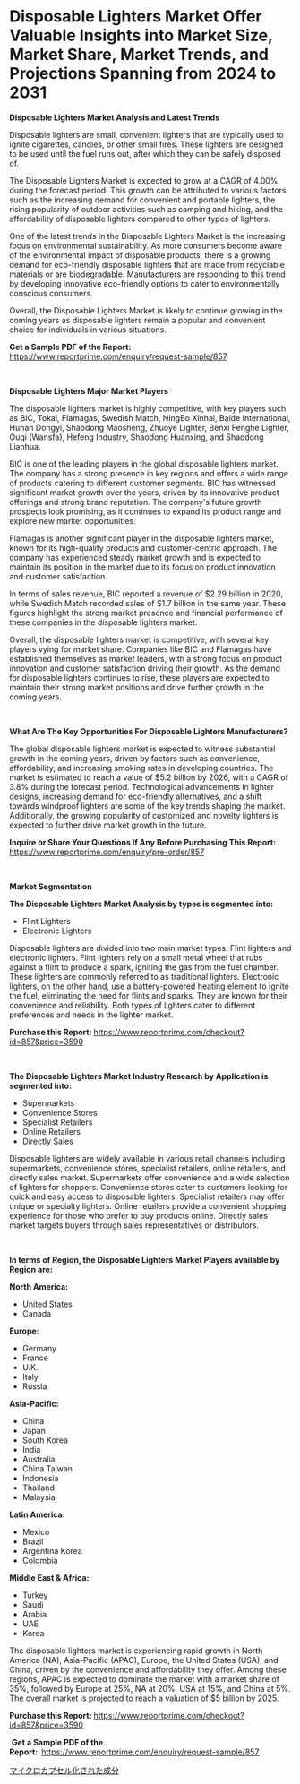 <p><h1>Disposable Lighters Market Offer Valuable Insights into Market Size, Market Share, Market Trends, and Projections Spanning from 2024 to 2031</h1></p><p><strong>Disposable Lighters Market Analysis and Latest Trends</strong></p>
<p><p>Disposable lighters are small, convenient lighters that are typically used to ignite cigarettes, candles, or other small fires. These lighters are designed to be used until the fuel runs out, after which they can be safely disposed of.</p><p>The Disposable Lighters Market is expected to grow at a CAGR of 4.00% during the forecast period. This growth can be attributed to various factors such as the increasing demand for convenient and portable lighters, the rising popularity of outdoor activities such as camping and hiking, and the affordability of disposable lighters compared to other types of lighters.</p><p>One of the latest trends in the Disposable Lighters Market is the increasing focus on environmental sustainability. As more consumers become aware of the environmental impact of disposable products, there is a growing demand for eco-friendly disposable lighters that are made from recyclable materials or are biodegradable. Manufacturers are responding to this trend by developing innovative eco-friendly options to cater to environmentally conscious consumers.</p><p>Overall, the Disposable Lighters Market is likely to continue growing in the coming years as disposable lighters remain a popular and convenient choice for individuals in various situations.</p></p>
<p><strong>Get a Sample PDF of the Report:&nbsp;</strong> <a href="https://www.reportprime.com/enquiry/request-sample/857">https://www.reportprime.com/enquiry/request-sample/857</a></p>
<p>&nbsp;</p>
<p><strong>Disposable Lighters Major Market Players</strong></p>
<p><p>The disposable lighters market is highly competitive, with key players such as BIC, Tokai, Flamagas, Swedish Match, NingBo Xinhai, Baide International, Hunan Dongyi, Shaodong Maosheng, Zhuoye Lighter, Benxi Fenghe Lighter, Ouqi (Wansfa), Hefeng Industry, Shaodong Huanxing, and Shaodong Lianhua. </p><p>BIC is one of the leading players in the global disposable lighters market. The company has a strong presence in key regions and offers a wide range of products catering to different customer segments. BIC has witnessed significant market growth over the years, driven by its innovative product offerings and strong brand reputation. The company's future growth prospects look promising, as it continues to expand its product range and explore new market opportunities.</p><p>Flamagas is another significant player in the disposable lighters market, known for its high-quality products and customer-centric approach. The company has experienced steady market growth and is expected to maintain its position in the market due to its focus on product innovation and customer satisfaction. </p><p>In terms of sales revenue, BIC reported a revenue of $2.29 billion in 2020, while Swedish Match recorded sales of $1.7 billion in the same year. These figures highlight the strong market presence and financial performance of these companies in the disposable lighters market.</p><p>Overall, the disposable lighters market is competitive, with several key players vying for market share. Companies like BIC and Flamagas have established themselves as market leaders, with a strong focus on product innovation and customer satisfaction driving their growth. As the demand for disposable lighters continues to rise, these players are expected to maintain their strong market positions and drive further growth in the coming years.</p></p>
<p>&nbsp;</p>
<p><strong>What Are The Key Opportunities For Disposable Lighters Manufacturers?</strong></p>
<p><p>The global disposable lighters market is expected to witness substantial growth in the coming years, driven by factors such as convenience, affordability, and increasing smoking rates in developing countries. The market is estimated to reach a value of $5.2 billion by 2026, with a CAGR of 3.8% during the forecast period. Technological advancements in lighter designs, increasing demand for eco-friendly alternatives, and a shift towards windproof lighters are some of the key trends shaping the market. Additionally, the growing popularity of customized and novelty lighters is expected to further drive market growth in the future.</p></p>
<p><strong>Inquire or Share Your Questions If Any Before Purchasing This Report:</strong> <a href="https://www.reportprime.com/enquiry/pre-order/857">https://www.reportprime.com/enquiry/pre-order/857</a></p>
<p>&nbsp;</p>
<p><strong>Market Segmentation</strong></p>
<p><strong>The Disposable Lighters Market Analysis by types is segmented into:</strong></p>
<p><ul><li>Flint Lighters</li><li>Electronic Lighters</li></ul></p>
<p><p>Disposable lighters are divided into two main market types: Flint lighters and electronic lighters. Flint lighters rely on a small metal wheel that rubs against a flint to produce a spark, igniting the gas from the fuel chamber. These lighters are commonly referred to as traditional lighters. Electronic lighters, on the other hand, use a battery-powered heating element to ignite the fuel, eliminating the need for flints and sparks. They are known for their convenience and reliability. Both types of lighters cater to different preferences and needs in the lighter market.</p></p>
<p><strong>Purchase this Report:&nbsp;</strong><a href="https://www.reportprime.com/checkout?id=857&price=3590">https://www.reportprime.com/checkout?id=857&price=3590</a></p>
<p>&nbsp;</p>
<p><strong>The Disposable Lighters Market Industry Research by Application is segmented into:</strong></p>
<p><ul><li>Supermarkets</li><li>Convenience Stores</li><li>Specialist Retailers</li><li>Online Retailers</li><li>Directly Sales</li></ul></p>
<p><p>Disposable lighters are widely available in various retail channels including supermarkets, convenience stores, specialist retailers, online retailers, and directly sales market. Supermarkets offer convenience and a wide selection of lighters for shoppers. Convenience stores cater to customers looking for quick and easy access to disposable lighters. Specialist retailers may offer unique or specialty lighters. Online retailers provide a convenient shopping experience for those who prefer to buy products online. Directly sales market targets buyers through sales representatives or distributors.</p></p>
<p>&nbsp;</p>
<p><strong>In terms of Region, the Disposable Lighters Market Players available by Region are:</strong></p>
<p>
    <p> <strong> North America: </strong>
        <ul>
            <li>United States</li>
            <li>Canada</li>
        </ul>
        </p> 
    <p> <strong> Europe: </strong>
        <ul>
            <li>Germany</li>
            <li>France</li>
            <li>U.K.</li>
            <li>Italy</li>
            <li>Russia</li>
        </ul>
        </p> 
    <p> <strong> Asia-Pacific: </strong>
        <ul>
            <li>China</li>
            <li>Japan</li>
            <li>South Korea</li>
            <li>India</li>
            <li>Australia</li>
            <li>China Taiwan</li>
            <li>Indonesia</li>
            <li>Thailand</li>
            <li>Malaysia</li>
        </ul>
        </p> 
    <p> <strong> Latin America: </strong>
        <ul>
            <li>Mexico</li>
            <li>Brazil</li>
            <li>Argentina Korea</li>
            <li>Colombia</li>
        </ul>
        </p> 
    <p> <strong> Middle East & Africa: </strong>
        <ul>
            <li>Turkey</li>
            <li>Saudi</li>
            <li>Arabia</li>
            <li>UAE</li>
            <li>Korea</li>
        </ul>
    </p>
    </p>
<p><p>The disposable lighters market is experiencing rapid growth in North America (NA), Asia-Pacific (APAC), Europe, the United States (USA), and China, driven by the convenience and affordability they offer. Among these regions, APAC is expected to dominate the market with a market share of 35%, followed by Europe at 25%, NA at 20%, USA at 15%, and China at 5%. The overall market is projected to reach a valuation of $5 billion by 2025.</p></p>
<p><strong>Purchase this Report: </strong><a href="https://www.reportprime.com/checkout?id=857&price=3590">https://www.reportprime.com/checkout?id=857&price=3590</a></p>
<p>&nbsp;<strong>Get a Sample PDF of the Report:&nbsp;&nbsp;</strong><a href="https://www.reportprime.com/enquiry/request-sample/857">https://www.reportprime.com/enquiry/request-sample/857</a></p>
<p><strong></strong></p>
<p><p><a href="https://medium.com/@alicequigley2023/%E3%83%9E%E3%82%A4%E3%82%AF%E3%83%AD%E3%82%AB%E3%83%97%E3%82%BB%E3%83%AB%E5%8C%96%E3%81%95%E3%82%8C%E3%81%9F%E6%88%90%E5%88%86%E5%B8%82%E5%A0%B4%E8%AA%BF%E6%9F%BB%E3%83%AC%E3%83%9D%E3%83%BC%E3%83%88-%E3%81%9D%E3%81%AE%E6%AD%B4%E5%8F%B2%E3%81%8A%E3%82%88%E3%81%B32031%E5%B9%B4%E3%81%BE%E3%81%A7%E3%81%AE%E4%BA%88%E6%B8%AC-0b1b501f2898">マイクロカプセル化された成分</a></p></p>